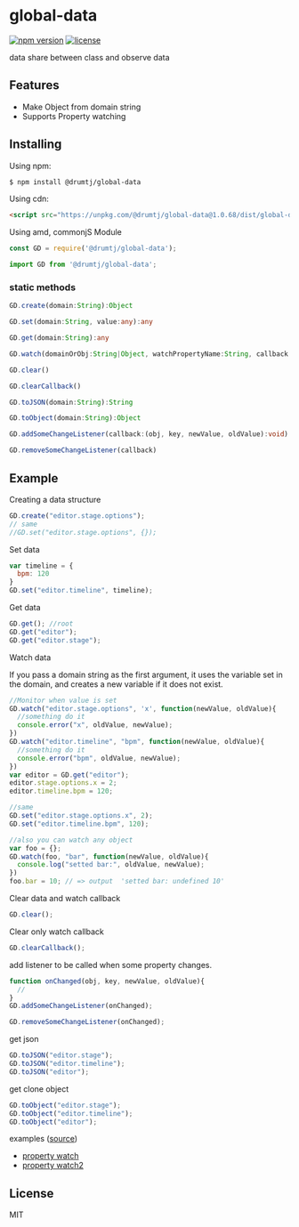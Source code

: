 # global-data

[![npm version](https://img.shields.io/npm/v/@drumtj/global-data.svg?style=flat)](https://www.npmjs.com/package/@drumtj/global-data)
[![license](https://img.shields.io/npm/l/@drumtj/global-data.svg)](#)

data share between class and observe data

## Features

- Make Object from domain string
- Supports Property watching

## Installing

Using npm:

```bash
$ npm install @drumtj/global-data
```

Using cdn:

```html
<script src="https://unpkg.com/@drumtj/global-data@1.0.68/dist/global-data.var.js"></script>
```

Using amd, commonjS Module

```js
const GD = require('@drumtj/global-data');
```

```js
import GD from '@drumtj/global-data';
```

### static methods

```ts
GD.create(domain:String):Object
```
```ts
GD.set(domain:String, value:any):any
```
```ts
GD.get(domain:String):any
```
```ts
GD.watch(domainOrObj:String|Object, watchPropertyName:String, callback:(newValue:any, oldValue:any):void):Object
```
```ts
GD.clear()
```
```ts
GD.clearCallback()
```
```ts
GD.toJSON(domain:String):String
```
```ts
GD.toObject(domain:String):Object
```
```ts
GD.addSomeChangeListener(callback:(obj, key, newValue, oldValue):void)
```
```ts
GD.removeSomeChangeListener(callback)
```

## Example

Creating a data structure

```js
GD.create("editor.stage.options");
// same
//GD.set("editor.stage.options", {});
```

Set data

```js
var timeline = {
  bpm: 120
}
GD.set("editor.timeline", timeline);
```

Get data

```js
GD.get(); //root
GD.get("editor");
GD.get("editor.stage");
```

Watch data

If you pass a domain string as the first argument, it uses the variable set in the domain, and creates a new variable if it does not exist.

```js
//Monitor when value is set
GD.watch("editor.stage.options", 'x', function(newValue, oldValue){
  //something do it
  console.error("x", oldValue, newValue);
})
GD.watch("editor.timeline", "bpm", function(newValue, oldValue){
  //something do it
  console.error("bpm", oldValue, newValue);
})
var editor = GD.get("editor");
editor.stage.options.x = 2;
editor.timeline.bpm = 120;

//same
GD.set("editor.stage.options.x", 2);
GD.set("editor.timeline.bpm", 120);

//also you can watch any object
var foo = {};
GD.watch(foo, "bar", function(newValue, oldValue){
  console.log("setted bar:", oldValue, newValue);
})
foo.bar = 10; // => output  'setted bar: undefined 10'
```

Clear data and watch callback

```js
GD.clear();
```

Clear only watch callback

```js
GD.clearCallback();
```

add listener to be called when some property changes.

```js
function onChanged(obj, key, newValue, oldValue){
  //
}
GD.addSomeChangeListener(onChanged);

GD.removeSomeChangeListener(onChanged);
```

get json

```js
GD.toJSON("editor.stage");
GD.toJSON("editor.timeline");
GD.toJSON("editor");
```

get clone object

```js
GD.toObject("editor.stage");
GD.toObject("editor.timeline");
GD.toObject("editor");
```

examples ([source](https://github.com/drumtj/global-data/tree/master/examples))
- [property watch](https://drumtj.github.io/global-data/watch.html)
- [property watch2](https://drumtj.github.io/global-data/watch2.html)

## License

MIT
